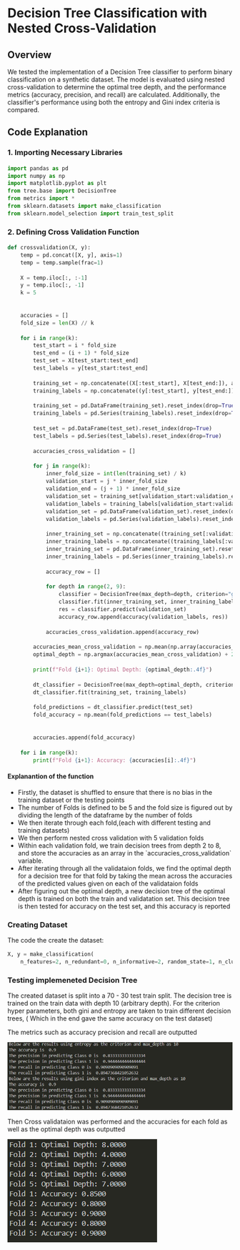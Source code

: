 # Decision Tree Classification with Nested Cross-Validation

## Overview

We tested the implementation of a Decision Tree classifier to perform binary classification on a synthetic dataset. The model is evaluated using nested cross-validation to determine the optimal tree depth, and the performance metrics (accuracy, precision, and recall) are calculated. Additionally, the classifier's performance using both the entropy and Gini index criteria is compared.

## Code Explanation

### 1. Importing Necessary Libraries

```python
import pandas as pd
import numpy as np
import matplotlib.pyplot as plt
from tree.base import DecisionTree
from metrics import *
from sklearn.datasets import make_classification
from sklearn.model_selection import train_test_split
```

### 2. Defining Cross Validation Function

```python
def crossvalidation(X, y):
    temp = pd.concat([X, y], axis=1)
    temp = temp.sample(frac=1)

    X = temp.iloc[:, :-1]
    y = temp.iloc[:, -1]
    k = 5


    accuracies = []
    fold_size = len(X) // k

    for i in range(k):
        test_start = i * fold_size
        test_end = (i + 1) * fold_size
        test_set = X[test_start:test_end]
        test_labels = y[test_start:test_end]

        training_set = np.concatenate((X[:test_start], X[test_end:]), axis=0)
        training_labels = np.concatenate((y[:test_start], y[test_end:]), axis=0)

        training_set = pd.DataFrame(training_set).reset_index(drop=True)
        training_labels = pd.Series(training_labels).reset_index(drop=True)

        test_set = pd.DataFrame(test_set).reset_index(drop=True)
        test_labels = pd.Series(test_labels).reset_index(drop=True)

        accuracies_cross_validation = []

        for j in range(k):
            inner_fold_size = int(len(training_set) / k)
            validation_start = j * inner_fold_size
            validation_end = (j + 1) * inner_fold_size
            validation_set = training_set[validation_start:validation_end]
            validation_labels = training_labels[validation_start:validation_end]
            validation_set = pd.DataFrame(validation_set).reset_index(drop=True)
            validation_labels = pd.Series(validation_labels).reset_index(drop=True)

            inner_training_set = np.concatenate((training_set[:validation_start], training_set[validation_end:]), axis=0)
            inner_training_labels = np.concatenate((training_labels[:validation_start], training_labels[validation_end:]), axis=0)
            inner_training_set = pd.DataFrame(inner_training_set).reset_index(drop=True)
            inner_training_labels = pd.Series(inner_training_labels).reset_index(drop=True)

            accuracy_row = []

            for depth in range(2, 9):
                classifier = DecisionTree(max_depth=depth, criterion="gini_index", Type="Classification", discrete_features=False)
                classifier.fit(inner_training_set, inner_training_labels)
                res = classifier.predict(validation_set)
                accuracy_row.append(accuracy(validation_labels, res))

            accuracies_cross_validation.append(accuracy_row)

        accuracies_mean_cross_validation = np.mean(np.array(accuracies_cross_validation), axis=0)
        optimal_depth = np.argmax(accuracies_mean_cross_validation) + 2

        print(f"Fold {i+1}: Optimal Depth: {optimal_depth:.4f}")

        dt_classifier = DecisionTree(max_depth=optimal_depth, criterion="gini_index", Type="Classification", discrete_features=False)
        dt_classifier.fit(training_set, training_labels)

        fold_predictions = dt_classifier.predict(test_set)
        fold_accuracy = np.mean(fold_predictions == test_labels)


        accuracies.append(fold_accuracy)

    for i in range(k):
        print(f"Fold {i+1}: Accuracy: {accuracies[i]:.4f}")
```

#### Explanantion of the function

<ul>
<li>Firstly, the dataset is shuffled to ensure that there is no bias in the training dataset or the testing points</li>

<li>The number of Folds is defined to be 5 and the fold size is figured out by dividing the length of the dataframe by the number of folds </li>

<li> We then iterate through each fold,(each with different testing and training datasets)</li>

<li>We then perform nested cross validation with 5 validation folds</li>

<li>Within each validation fold, we train decision trees from depth 2 to 8, and store the accuracies as an array in the `accuracies_cross_validation` variable.</li>

<li>After iterating through all the validataion folds, we find the optimal depth for a decision tree for that fold by taking the mean across the accuracies of the predicted values given on each of the validataion folds</li>

<li>After figuring out the optimal depth, a new decision tree of the optimal depth is trained on both the train and validatation set. This decision tree is then tested for accuracy on the test set, and this accuracy is reported</li>
</ul>

### Creating Dataset

The code the create the dataset:

```python
X, y = make_classification(
    n_features=2, n_redundant=0, n_informative=2, random_state=1, n_clusters_per_class=2, class_sep=0.5)
```

### Testing implemeneted Decision Tree

The created dataset is split into a 70 - 30 test train split. The decision tree is trained on the train data with depth 10 (arbitrary depth). For the criterion hyper parameters, both gini and entropy are taken to train different decision trees, ( Which in the end gave the same accuracy on the test dataset)

The metrics such as accuracy precision and recall are outputted

<img src = "../Graphs/output_DTImplement.png"/>

Then Cross validataion was performed and the accuracies for each fold as well as the optimal depth was outputted

<img src = "../Graphs/output_DTIfold.png"/>
